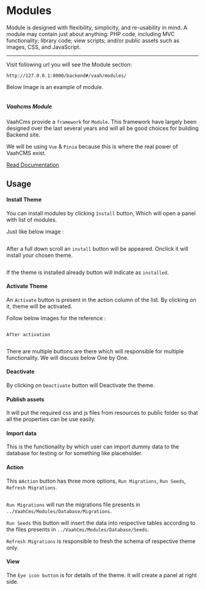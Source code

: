# Modules

Module is designed with flexibility, simplicity, and re-usability in mind. A module may contain just about anything: PHP code, including MVC functionality; library code; view scripts; and/or public assets such as images, CSS, and JavaScript.

------
Visit following url you will see the Module section:
```
http://127.0.0.1:8000/backend#/vaah/modules/
```
Below Image is an example of module.

<img :src="$withBase('/images/2.x-modules-1.png')">


##### Vaahcms Module

VaahCms provide a `framework` for `Module`. This framework have largely been designed over the last several years and will all be good choices for building Backend site.

We will be using `Vue` & `Pinia` because this is where the real power of VaahCMS exist.

[Read Documentation](/vaahcms-2/backend/generate-module.md)

## Usage

#### Install Theme

You can install modules by clicking `Install` button, Which will open a panel with list of modules.

Just like below image :

<img :src="$withBase('/images/2.x-modules-2.png')">

After a full down scroll an `install` button will be appeared. Onclick it will install your chosen theme.

<img :src="$withBase('/images/2.x-modules-3.png')">

If the theme is installed already button will indicate as `installed`.

#### Activate Theme

An `Activate` button is present in the action column of the list. By clicking on it, theme will be activated.

Follow below images for the reference :

<img :src="$withBase('/images/2.x-modules-4.png')">

`After activation`

<img :src="$withBase('/images/2.x-modules-5.png')">

There are multiple buttons are there which will responsible for multiple functionality.
We will discuss below One by One.

#### Deactivate

By clicking on `Deactivate` button will Deactivate the theme.

#### Publish assets

It will put the required css and js files from resources to public folder so that all the properties can be use easily.

#### Import data

This is the functionality by which user can import dummy data to the database for testing or for something like placeholder.

#### Action

This a`Action` button has three more options, `Run Migrations`, `Run Seeds`, `Refresh Migrations`.

<img :src="$withBase('/images/2.x-modules-7.png')">

`Run Migrations` will run the migrations file presents in `../VaahCms/Modules/Database/Migrations`.

`Run Seeds` this button will insert the data into respective tables according to the files presents in `../VaahCms/Modules/Database/Seeds`.

`Refresh Migrations` is responsible to fresh the schema of respective theme only.

#### View

The `Eye icon button` is for details of the theme. it will create a panel at right side.

<img :src="$withBase('/images/2.x-modules-8.png')">
